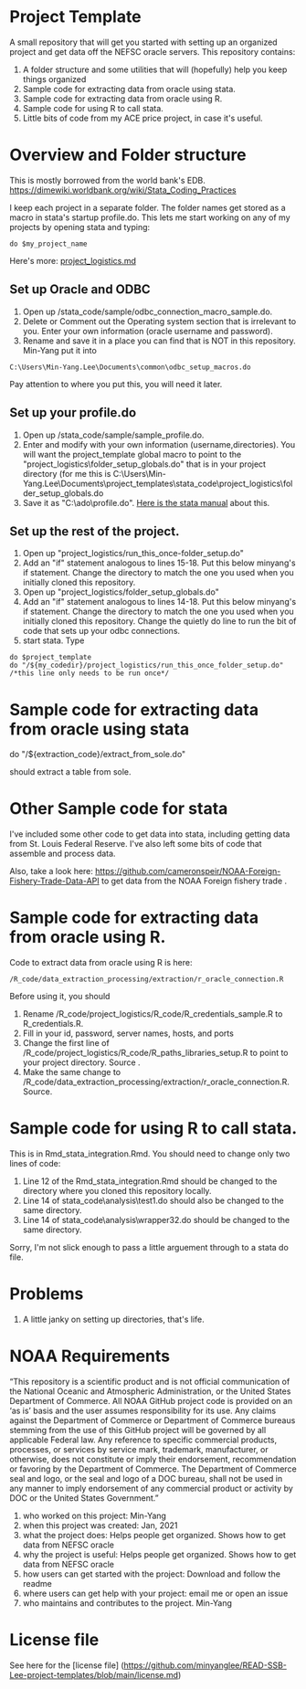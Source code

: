 # Project Template

A small repository that will get you started with setting up an organized project and get data off the NEFSC oracle servers.  This repository contains:

1. A folder structure and some utilities that will (hopefully) help you keep things organized
1. Sample code for extracting data from oracle using stata.
1. Sample code for extracting data from oracle using R.
1. Sample code for using R to call stata.
1. Little bits of code from my ACE price project, in case it's useful.

# Overview and Folder structure

This is mostly borrowed from the world bank's EDB. https://dimewiki.worldbank.org/wiki/Stata_Coding_Practices

I keep each project in a separate folder.  The folder names get stored as a macro in stata's startup profile.do.  This lets me start working on any of my projects by opening stata and typing: 
```
do $my_project_name
```

Here's more: [project_logistics.md](https://github.com/minyanglee/READ-SSB-Lee-project-templates/blob/main/documentation/project_logistics.md) 

## Set up Oracle and ODBC
1.  Open up /stata_code/sample/odbc_connection_macro_sample.do. 
1.  Delete or Comment out the Operating system section that is irrelevant to you.  Enter your own information (oracle username and password).  
1.  Rename and save it in a place you can find that is NOT in this repository. Min-Yang put it into 
```
C:\Users\Min-Yang.Lee\Documents\common\odbc_setup_macros.do
```

Pay attention to where you put this, you will need it later.


## Set up your profile.do

1. Open up /stata_code/sample/sample_profile.do.
1. Enter and modify with your own information (username,directories).  You will want the project_template global macro to point to the "project_logistics\folder_setup_globals.do" that is in your project directory (for me this is C:\Users\Min-Yang.Lee\Documents\project_templates\stata_code\project_logistics\folder_setup_globals.do
1. Save it as "C:\ado\profile.do".  [Here is the stata manual](https://www.stata.com/manuals15/gsub.pdf) about this.


## Set up the rest of the project. 
1. Open up "project_logistics/run_this_once-folder_setup.do"
1.  Add an "if" statement analogous to lines 15-18.  Put this below minyang's if statement.  Change the directory to match the one you used when you initially cloned this repository.
1. Open up "project_logistics/folder_setup_globals.do"
1.  Add an "if" statement analogous to lines 14-18. Put this below minyang's if statement.  Change the directory to match the one you used when you initially cloned this repository.  Change the quietly do line to run the bit of code that sets up your odbc connections.
1. start stata. Type
```
do $project_template 
do "/${my_codedir}/project_logistics/run_this_once_folder_setup.do" /*this line only needs to be run once*/
```


# Sample code for extracting data from oracle using stata

do "/${extraction_code}/extract_from_sole.do"

should extract a table from sole. 


# Other Sample code for  stata
I've included some other code to get data into stata, including getting data from St. Louis Federal Reserve.  I've also left some bits of code that assemble and process data.

Also, take a look here: https://github.com/cameronspeir/NOAA-Foreign-Fishery-Trade-Data-API to get data from the NOAA Foreign fishery trade .


# Sample code for extracting data from oracle using R.
Code to extract data from oracle using R is here:

```
/R_code/data_extraction_processing/extraction/r_oracle_connection.R
```
Before using it, you should

1. Rename /R_code/project_logistics/R_code/R_credentials_sample.R to R_credentials.R.
1. Fill in your id, password, server names, hosts, and ports
1. Change the first line of  /R_code/project_logistics/R_code/R_paths_libraries_setup.R to point to your project directory. Source .
1. Make the same change to /R_code/data_extraction_processing/extraction/r_oracle_connection.R. Source.



# Sample code for using R to call stata.

This is in Rmd_stata_integration.Rmd. You should need to change only two lines of code:

1.  Line 12 of the Rmd_stata_integration.Rmd should be changed to the directory where you cloned this repository locally.
1.  Line 14 of stata_code\analysis\test1.do should also be changed to the same directory.
1.  Line 14 of stata_code\analysis\wrapper32.do should be changed to the same directory.

Sorry, I'm not slick enough to pass a little arguement through to a stata do file.


# Problems  

1. A little janky on setting up directories, that's life.


# NOAA Requirements
“This repository is a scientific product and is not official communication of the National Oceanic and Atmospheric Administration, or the United States Department of Commerce. All NOAA GitHub project code is provided on an ‘as is’ basis and the user assumes responsibility for its use. Any claims against the Department of Commerce or Department of Commerce bureaus stemming from the use of this GitHub project will be governed by all applicable Federal law. Any reference to specific commercial products, processes, or services by service mark, trademark, manufacturer, or otherwise, does not constitute or imply their endorsement, recommendation or favoring by the Department of Commerce. The Department of Commerce seal and logo, or the seal and logo of a DOC bureau, shall not be used in any manner to imply endorsement of any commercial product or activity by DOC or the United States Government.”


1. who worked on this project:  Min-Yang
1. when this project was created: Jan, 2021 
1. what the project does: Helps people get organized.  Shows how to get data from NEFSC oracle 
1. why the project is useful:  Helps people get organized.  Shows how to get data from NEFSC oracle 
1. how users can get started with the project: Download and follow the readme
1. where users can get help with your project:  email me or open an issue
1. who maintains and contributes to the project. Min-Yang

# License file
See here for the [license file] (https://github.com/minyanglee/READ-SSB-Lee-project-templates/blob/main/license.md)
